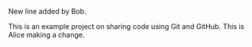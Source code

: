New line added by Bob.

This is an example project on sharing code using Git and GitHub.  This is Alice making a change.
